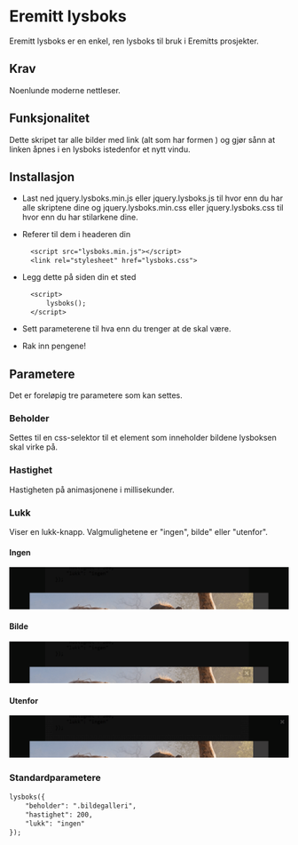 # Eremitt lysboks

Eremitt lysboks er en enkel, ren lysboks til bruk i Eremitts prosjekter.

## Krav

Noenlunde moderne nettleser.

## Funksjonalitet

Dette skripet tar alle bilder med link (alt som har formen <a><img></a>) og gjør sånn at linken åpnes i en lysboks istedenfor et nytt vindu.

## Installasjon

- Last ned jquery.lysboks.min.js eller jquery.lysboks.js til hvor enn du har alle skriptene dine og jquery.lysboks.min.css eller jquery.lysboks.css til hvor enn du har stilarkene dine.

- Referer til dem i headeren din

        <script src="lysboks.min.js"></script>
        <link rel="stylesheet" href="lysboks.css">


- Legg dette på siden din et sted

        <script>
            lysboks();
        </script>

- Sett parameterene til hva enn du trenger at de skal være.

- Rak inn pengene!

## Parametere

Det er foreløpig tre parametere som kan settes.

### Beholder

Settes til en css-selektor til et element som inneholder bildene lysboksen skal virke på.

### Hastighet

Hastigheten på animasjonene i millisekunder.

### Lukk

Viser en lukk-knapp. Valgmulighetene er "ingen", bilde" eller "utenfor".

#### Ingen
![ingen](https://github.com/Ornendil/lysboks/blob/master/img/ingen.png)

#### Bilde
![bilde](https://github.com/Ornendil/lysboks/blob/master/img/bilde.png)

#### Utenfor
![utenfor](https://github.com/Ornendil/lysboks/blob/master/img/utenfor.png)

### Standardparametere

    lysboks({
        "beholder": ".bildegalleri",
        "hastighet": 200,
        "lukk": "ingen"
    });